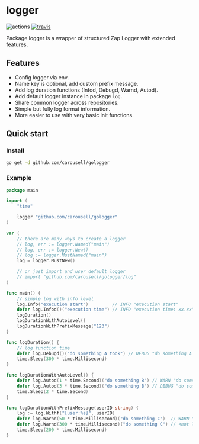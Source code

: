 # logger

![actions](https://github.com/carousell/gologger/actions/workflows/main.yml/badge.svg)
[![travis](https://app.travis-ci.com/carousell/gologger.svg?branch=main)](https://app.travis-ci.com/carousell/gologger)

Package logger is a wrapper of structured Zap Logger with extended features.

## Features

- Config logger via env.
- Name key is optional, add custom prefix message.
- Add log duration functions (Infod, Debugd, Warnd, Autod).
- Add default logger instance in package `log`.
- Share common logger across repositories.
- Simple but fully log format information.
- More easier to use with very basic init functions.

## Quick start

### Install

```bash
go get -d github.com/carousell/gologger
```

### Example

```go
package main

import (
	"time"

	logger "github.com/carousell/gologger"
)

var (
	// there are many ways to create a logger
	// log, err := logger.Named("main")
	// log, err := logger.New()
	// log := logger.MustNamed("main")
	log = logger.MustNew()

	// or just import and user default logger
	// import "github.com/carousell/gologger/log"
)

func main() {
	// simple log with info level
	log.Info("execution start")         // INFO "execution start"
	defer log.Infod()("execution time") // INFO "execution time: xx.xx"
	logDuration()
	logDurationWithAutoLevel()
	logDurationWithPrefixMessage("123")
}

func logDuration() {
	// log function time
	defer log.Debugd()("do something A took") // DEBUG "do something A took: 312ms"
	time.Sleep(300 * time.Millisecond)
}

func logDurationWithAutoLevel() {
	defer log.Autod(1 * time.Second)("do something B") // WARN "do something B: 2.015s"
	defer log.Autod(3 * time.Second)("do something B") // DEBUG "do something B: 2.012s"
	time.Sleep(2 * time.Second)
}

func logDurationWithPrefixMessage(userID string) {
	log := log.Withf("[user:%s]", userID)
	defer log.Warnd(50 * time.Millisecond)("do something C")  // WARN "[user:123] do something C: 200.123ms"
	defer log.Warnd(300 * time.Millisecond)("do something C") // <not logging>
	time.Sleep(200 * time.Millisecond)
}
```
